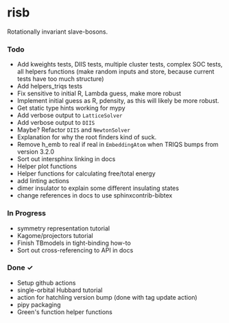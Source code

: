 # risb
Rotationally invariant slave-bosons.

### Todo

- Add kweights tests, DIIS tests, multiple cluster tests, complex SOC tests, 
all helpers functions (make random inputs and store, because current tests
have too much structure)
- Add helpers_triqs tests
- Fix sensitive to initial R, Lambda guess, make more robust
- Implement initial guess as R, pdensity, as this will likely be more robust.
- Get static type hints working for mypy
- Add verbose output to `LatticeSolver`
- Add verbose output to `DIIS`
- Maybe? Refactor `DIIS` and `NewtonSolver`
- Explanation for why the root finders kind of suck.
- Remove h_emb to real if real in `EmbeddingAtom` when TRIQS bumps from 
version 3.2.0
- Sort out intersphinx linking in docs
- Helper plot functions
- Helper functions for calculating free/total energy
- add linting actions
- dimer insulator to explain some different insulating states
- change references in docs to use sphinxcontrib-bibtex

### In Progress

- symmetry representation tutorial
- Kagome/projectors tutorial
- Finish TBmodels in tight-binding how-to
- Sort out cross-referencing to API in docs

### Done ✓
- Setup github actions
- single-orbital Hubbard tutorial 
- action for hatchling version bump (done with tag update action)
- pipy packaging
- Green's function helper functions